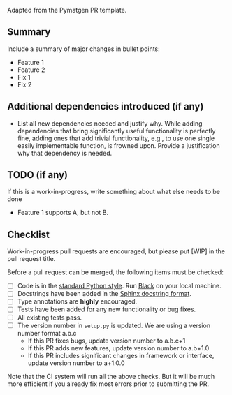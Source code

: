 Adapted from the Pymatgen PR template.

## Summary

Include a summary of major changes in bullet points:

* Feature 1
* Feature 2
* Fix 1
* Fix 2

## Additional dependencies introduced (if any)

* List all new dependencies needed and justify why. While adding dependencies that bring
significantly useful functionality is perfectly fine, adding ones that 
add trivial functionality, e.g., to use one single easily implementable
function, is frowned upon. Provide a justification why that dependency is needed.

## TODO (if any)

If this is a work-in-progress, write something about what else needs 
to be done

* Feature 1 supports A, but not B.

## Checklist

Work-in-progress pull requests are encouraged, but please put [WIP]
in the pull request title.

Before a pull request can be merged, the following items must be checked:

- [ ] Code is in the [standard Python style](https://www.python.org/dev/peps/pep-0008/). 
      Run [Black](https://pypi.org/project/black/) on your local machine.
- [ ] Docstrings have been added in the [Sphinx docstring format](https://sphinx-rtd-tutorial.readthedocs.io/en/latest/docstrings.html).
- [ ] Type annotations are **highly** encouraged.
- [ ] Tests have been added for any new functionality or bug fixes.
- [ ] All existing tests pass.
- [ ] The version number in `setup.py` is updated. We are using a version number format a.b.c
    - If this PR fixes bugs, update version number to a.b.c+1
    - If this PR adds new features, update version number to a.b+1.0
    - If this PR includes significant changes in framework or interface, update version number to a+1.0.0

Note that the CI system will run all the above checks. But it will be much more
efficient if you already fix most errors prior to submitting the PR.
